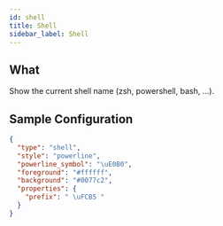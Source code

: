 ```yaml
---
id: shell
title: Shell
sidebar_label: Shell
---
```


## What

Show the current shell name (zsh, powershell, bash, ...).

## Sample Configuration

```json
{
  "type": "shell",
  "style": "powerline",
  "powerline_symbol": "\uE0B0",
  "foreground": "#ffffff",
  "background": "#0077c2",
  "properties": {
    "prefix": " \uFCB5 "
  }
}
```

